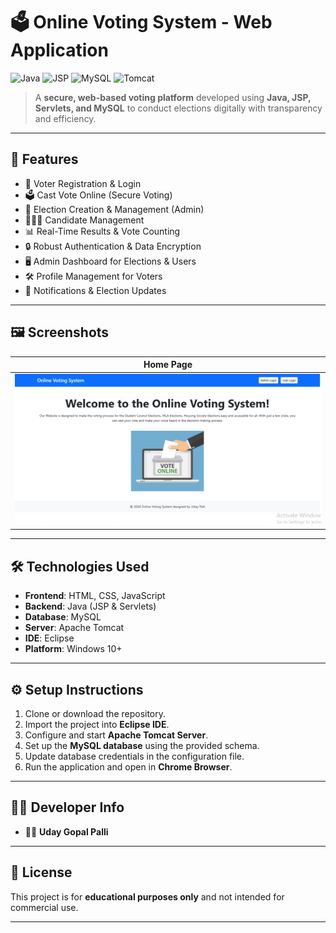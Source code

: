# 🗳️ Online Voting System - Web Application

![Java](https://img.shields.io/badge/Language-Java-blue)
![JSP](https://img.shields.io/badge/Framework-JSP%20%26%20Servlets-orange)
![MySQL](https://img.shields.io/badge/Database-MySQL-brightgreen)
![Tomcat](https://img.shields.io/badge/Server-Apache%20Tomcat-lightgrey)

> A **secure, web-based voting platform** developed using **Java, JSP, Servlets, and MySQL** to conduct elections digitally with transparency and efficiency.

---

## 📌 Features

- 👤 Voter Registration & Login  
- 🗳️ Cast Vote Online (Secure Voting)  
- 📅 Election Creation & Management (Admin)  
- 🧑‍🤝‍🧑 Candidate Management  
- 📊 Real-Time Results & Vote Counting  
- 🔒 Robust Authentication & Data Encryption  
- 🖥️ Admin Dashboard for Elections & Users  
- 🛠️ Profile Management for Voters  
- 📩 Notifications & Election Updates  

---

## 🖼️ Screenshots

| Home Page |
|------------|
| ![Home](https://github.com/udaypalli/online-voting-system/blob/main/image.png?raw=true) | 
---

## 🛠️ Technologies Used

- **Frontend**: HTML, CSS, JavaScript  
- **Backend**: Java (JSP & Servlets)  
- **Database**: MySQL  
- **Server**: Apache Tomcat  
- **IDE**: Eclipse  
- **Platform**: Windows 10+  

---

## ⚙️ Setup Instructions

1. Clone or download the repository.  
2. Import the project into **Eclipse IDE**.  
3. Configure and start **Apache Tomcat Server**.  
4. Set up the **MySQL database** using the provided schema.  
5. Update database credentials in the configuration file.  
6. Run the application and open in **Chrome Browser**.  

---

## 🧑‍💻 Developer Info

- 👨‍🎓 **Uday Gopal Palli**  

---

## 📄 License

This project is for **educational purposes only** and not intended for commercial use.  

---
